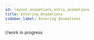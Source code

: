 ```yaml
---
id: layout_animations_entry_animations
title: Entering Animations
sidebar_label: Entering Animations
---
```

//work in progress